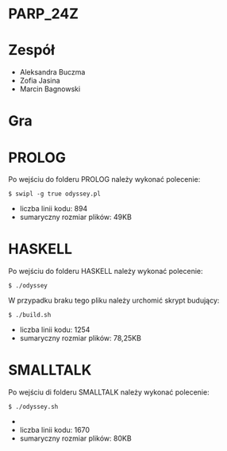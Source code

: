 # PARP_24Z

# Zespół
- Aleksandra Buczma
- Zofia Jasina
- Marcin Bagnowski

# Gra

# PROLOG
Po wejściu do folderu PROLOG należy wykonać polecenie:

    $ swipl -g true odyssey.pl

- liczba linii kodu: 894
- sumaryczny rozmiar plików: 49KB

# HASKELL
Po wejściu do folderu HASKELL należy wykonać polecenie:

    $ ./odyssey

W przypadku braku tego pliku należy urchomić skrypt budujący:

    $ ./build.sh

- liczba linii kodu: 1254
- sumaryczny rozmiar plików: 78,25KB

# SMALLTALK
Po wejściu di folderu SMALLTALK należy wykonać polecenie:

    $ ./odyssey.sh

-
- liczba linii kodu: 1670
- sumaryczny rozmiar plików: 80KB
